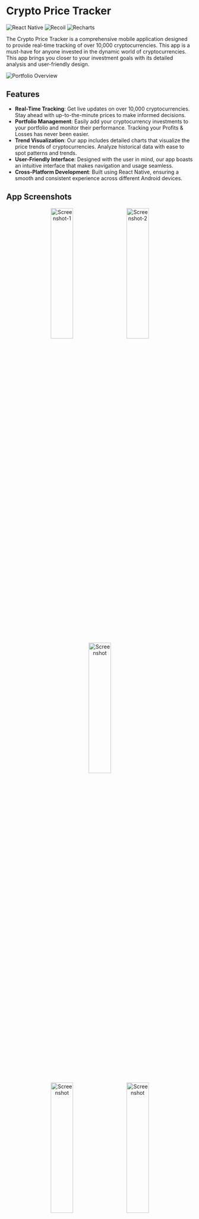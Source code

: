 # Crypto Price Tracker

![React Native](https://img.shields.io/badge/react--native-v0.66.4-blue) ![Recoil](https://img.shields.io/badge/recoil-v0.5.2-purple) ![Recharts](https://img.shields.io/badge/recharts-v2.1.8-green)

The Crypto Price Tracker is a comprehensive mobile application designed to provide real-time tracking of over 10,000 cryptocurrencies. This app is a must-have for anyone invested in the dynamic world of cryptocurrencies. This app brings you closer to your investment goals with its detailed analysis and user-friendly design.

![Portfolio Overview](/CryptoPriceTracker/screenshots/Feature_Graphic.jpg "Portfolio Overview")

## Features

- **Real-Time Tracking**: Get live updates on over 10,000 cryptocurrencies. Stay ahead with up-to-the-minute prices to make informed decisions.
- **Portfolio Management**: Easily add your cryptocurrency investments to your portfolio and monitor their performance. Tracking your Profits & Losses has never been easier.
- **Trend Visualization**: Our app includes detailed charts that visualize the price trends of cryptocurrencies. Analyze historical data with ease to spot patterns and trends.
- **User-Friendly Interface**: Designed with the user in mind, our app boasts an intuitive interface that makes navigation and usage seamless.
- **Cross-Platform Development**: Built using React Native, ensuring a smooth and consistent experience across different Android devices.

## App Screenshots
<p align="center">
    <img src="/CryptoPriceTracker/screenshots/Android%201.jpg" width="30%" style="max-width: 300px; min-width: 200px;" alt="Screenshot-1" />
    <img src="/CryptoPriceTracker/screenshots/Android%202.jpg" width="30%" style="max-width: 300px; min-width: 200px;" alt="Screenshot-2" />
    <img src="/CryptoPriceTracker/screenshots/Android%203.jpg" width="30%" style="max-width: 300px; min-width: 200px;" alt="Screenshot" />
</p>
<p align="center">
    <img src="/CryptoPriceTracker/screenshots/Android%204.jpg" width="30%" style="max-width: 300px; min-width: 200px;" alt="Screenshot" />
    <img src="/CryptoPriceTracker/screenshots/Android%205.jpg" width="30%" style="max-width: 300px; min-width: 200px;" alt="Screenshot" />
    <img src="/CryptoPriceTracker/screenshots/Android%206.jpg" width="30%" style="max-width: 300px; min-width: 200px;" alt="Screenshot" />
</p>

## Technologies Used

- **React Native**: For developing a cross-platform mobile application.
- **Recoil**: For managing and centralizing application state.
- **REST APIs**: To fetch real-time data from various cryptocurrency markets.
- **Data Visualization**: Implementing charts for visual trend analysis.

## Getting Started

To run the Crypto Price Tracker app on your local machine, follow these steps:

1. **Clone the repository**
   - Open your terminal.
   - Clone the repository by running:
     ```
     git clone https://github.com/your-username/crypto-price-tracker.git
     ```
   - Navigate into the cloned directory:
     ```
     cd crypto-price-tracker
     ```

2. **Install dependencies**
   - Ensure you have Node.js installed on your system.
   - Install the required npm packages by running:
     ```
     npm install
     ```

3. **Run the app**
   - Start the React Native app by running:
     ```
     npx react-native start
     ```
   - To run the app on an Android emulator or device, open another terminal window and run:
     ```
     npx react-native run-android
     ```
   - For iOS, run:
     ```
     npx react-native run-ios
     ```
     (Make sure you have Xcode installed and configured for iOS development.)

4. **Explore the app**
   - Now, the app should be running on your emulator or device. Explore the app to track cryptocurrency prices in real-time, manage your portfolio, and analyze trends.

Make your cryptocurrency tracking efficient and effective with the Crypto Price Tracker today!


